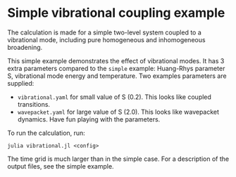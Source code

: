 # Simple vibrational coupling example

The calculation is made for a simple two-level system coupled to a vibrational
mode, including pure homogeneous and inhomogeneous broadening.

This simple example demonstrates the effect of vibrational modes. It has 3
extra parameters compared to the `simple` example: Huang-Rhys parameter S,
vibrational mode energy and temperature. Two examples parameters are supplied:
- `vibrational.yaml` for small value of S (0.2). This looks like coupled transitions.
- `wavepacket.yaml` for large value of S (2.0). This looks like wavepacket dynamics.
Have fun playing with the parameters.

To run the calculation, run:
```
julia vibrational.jl <config>
```
The time grid is much larger than in the simple case. For a description of the
output files, see the simple example.
